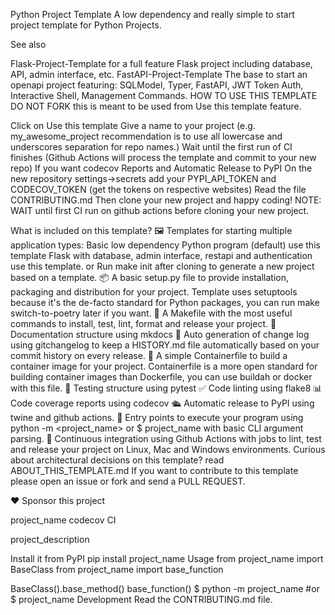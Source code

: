 Python Project Template
A low dependency and really simple to start project template for Python Projects.

See also

Flask-Project-Template for a full feature Flask project including database, API, admin interface, etc.
FastAPI-Project-Template The base to start an openapi project featuring: SQLModel, Typer, FastAPI, JWT Token Auth, Interactive Shell, Management Commands.
HOW TO USE THIS TEMPLATE
DO NOT FORK this is meant to be used from Use this template feature.

Click on Use this template
Give a name to your project
(e.g. my_awesome_project recommendation is to use all lowercase and underscores separation for repo names.)
Wait until the first run of CI finishes
(Github Actions will process the template and commit to your new repo)
If you want codecov Reports and Automatic Release to PyPI
On the new repository settings->secrets add your PYPI_API_TOKEN and CODECOV_TOKEN (get the tokens on respective websites)
Read the file CONTRIBUTING.md
Then clone your new project and happy coding!
NOTE: WAIT until first CI run on github actions before cloning your new project.

What is included on this template?
🖼️ Templates for starting multiple application types:
Basic low dependency Python program (default) use this template
Flask with database, admin interface, restapi and authentication use this template. or Run make init after cloning to generate a new project based on a template.
📦 A basic setup.py file to provide installation, packaging and distribution for your project.
Template uses setuptools because it's the de-facto standard for Python packages, you can run make switch-to-poetry later if you want.
🤖 A Makefile with the most useful commands to install, test, lint, format and release your project.
📃 Documentation structure using mkdocs
💬 Auto generation of change log using gitchangelog to keep a HISTORY.md file automatically based on your commit history on every release.
🐋 A simple Containerfile to build a container image for your project.
Containerfile is a more open standard for building container images than Dockerfile, you can use buildah or docker with this file.
🧪 Testing structure using pytest
✅ Code linting using flake8
📊 Code coverage reports using codecov
🛳️ Automatic release to PyPI using twine and github actions.
🎯 Entry points to execute your program using python -m <project_name> or $ project_name with basic CLI argument parsing.
🔄 Continuous integration using Github Actions with jobs to lint, test and release your project on Linux, Mac and Windows environments.
Curious about architectural decisions on this template? read ABOUT_THIS_TEMPLATE.md
If you want to contribute to this template please open an issue or fork and send a PULL REQUEST.

❤️ Sponsor this project

project_name
codecov CI

project_description

Install it from PyPI
pip install project_name
Usage
from project_name import BaseClass
from project_name import base_function

BaseClass().base_method()
base_function()
$ python -m project_name
#or
$ project_name
Development
Read the CONTRIBUTING.md file.
